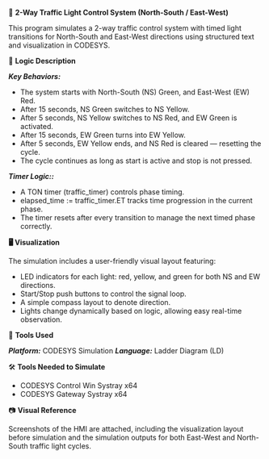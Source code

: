 🚦 **2-Way Traffic Light Control System (North-South / East-West)**

This program simulates a 2-way traffic control system with timed light transitions for North-South and East-West directions using structured text and visualization in CODESYS.

🧩 **Logic Description**

_**Key Behaviors:**_

- The system starts with North-South (NS) Green, and East-West (EW) Red.
- After 15 seconds, NS Green switches to NS Yellow.
- After 5 seconds, NS Yellow switches to NS Red, and EW Green is activated.
- After 15 seconds, EW Green turns into EW Yellow.
- After 5 seconds, EW Yellow ends, and NS Red is cleared — resetting the cycle.
- The cycle continues as long as start is active and stop is not pressed.

_**Timer Logic::**_

- A TON timer (traffic_timer) controls phase timing.
- elapsed_time := traffic_timer.ET tracks time progression in the current phase.
- The timer resets after every transition to manage the next timed phase correctly.

**🖥 Visualization**

The simulation includes a user-friendly visual layout featuring:
- LED indicators for each light: red, yellow, and green for both NS and EW directions.
- Start/Stop push buttons to control the signal loop.
- A simple compass layout to denote direction.
- Lights change dynamically based on logic, allowing easy real-time observation.

🔧 **Tools Used**

_**Platform:**_ CODESYS Simulation
_**Language:**_ Ladder Diagram (LD)

🛠️ **Tools Needed to Simulate**
- CODESYS Control Win Systray x64
- CODESYS Gateway Systray x64

📷 **Visual Reference**

Screenshots of the HMI are attached, including the visualization layout before simulation and the simulation outputs for both East-West and North-South traffic light cycles.

